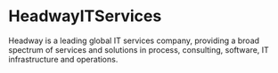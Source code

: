 # HeadwayITServices
Headway is a leading global IT services company, providing  a broad spectrum of services and solutions in process, consulting, software,  IT infrastructure and operations. 
